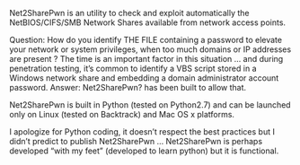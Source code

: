 Net2SharePwn is an utility to check and exploit automatically the NetBIOS/CIFS/SMB Network Shares available from network access points.

Question: How do you identify THE FILE containing a password to elevate your network or system privileges, when too much domains or IP addresses are present ? The time is an important factor in this situation … and during penetration testing, it’s common to identify a VBS script stored in a Windows network share and embedding a domain administrator account password. Answer: Net2SharePwn? has been built to allow that.

Net2SharePwn is built in Python (tested on Python2.7) and can be launched only on Linux (tested on Backtrack) and Mac OS x platforms.

I apologize for Python coding, it doesn’t respect the best practices but I didn’t predict to publish Net2SharePwn … Net2SharePwn is perhaps developed “with my feet” (developed to learn python) but it is functional.
